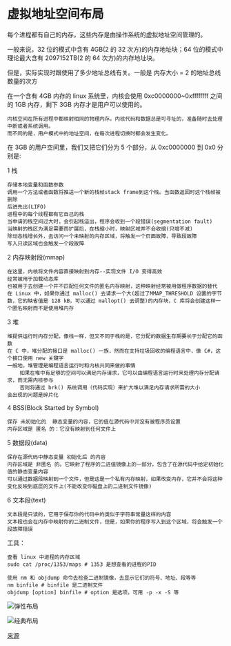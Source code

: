 # 虚拟地址空间布局

每个进程都有自己的内存，这些内存是由操作系统的虚拟地址空间管理的。

一般来说，32 位的模式中含有 4GB(2 的 32 次方)的内存地址块；64 位的模式中理论最大含有 2097152TB(2 的 64 次方)的内存地址块。

但是，实际实现时跟使用了多少地址总线有关。一般是 内存大小 = 2 的地址总线数量的次方

在一个含有 4GB 内存的 linux 系统里，内核会使用 0xc0000000~0xffffffff 之间的 1GB 内存，剩下 3GB 内存才是用户可以使用的。

    内核空间在所有进程中都映射相同的物理内存。内核代码和数据总是可寻址的，准备随时去处理中断或者系统调用。
    而不同的是，用户模式中的地址空间，在每次进程切换时都会发生变化。

在 3GB 的用户空间里，我们又把它们分为 5 个部分，从 0xc0000000 到 0x0 分别是:

1 栈

    存储本地变量和函数参数
    调用一个方法或者函数将推送一个新的栈帧stack frame到这个栈。当函数返回时这个栈帧被删除
    后进先出(LIFO)
    进程中的每个线程都有它自己的栈
    当申请的栈空间过大时，会引起栈溢出，程序会收到一个段错误(segmentation fault)
    当映射的栈区为满足需要而扩展后，在栈缩小时，映射区域并不会收缩(只增不减)
    除动态栈增长外，去访问一个未映射的内存区域，将触发一个页面故障，导致段故障
    写入只读区域也会触发一个段故障

2 内存映射段(mmap)

    在这里，内核将文件内容直接映射到内存--实现文件 I/O 变得高效
    经常被用于加载动态库
    也被用于去创建一个并不匹配任何文件的匿名内存映射，这种映射经常被用做程序数据的替代
    在 Linux 中，如果你通过 malloc() 去请求一个大(超过了MMAP_THRESHOLD 设置的字节数，它的缺省值是 128 kB，可以通过 mallopt() 去调整)的内存块，C 库将会创建这样一个匿名映射而不是使用堆内存

3 堆

    堆提供运行时内存分配，像栈一样，但又不同于栈的是，它分配的数据生存期要长于分配它的函数
    在 C 中，堆分配的接口是 malloc() 一族，然而在支持垃圾回收的编程语言中，像 C#，这个接口使用 new 关键字
    一般地，堆管理是编程语言运行时和内核共同来做的事情
        如果在堆中有足够的空间可以满足内存请求，它可以由编程语言运行时来处理内存分配请求，而无需内核参与
        否则将通过 brk() 系统调用（代码实现）来扩大堆以满足内存请求所需的大小
    会出现的问题是碎片化

4 BSS(Block Started by Symbol)

    保存 未初始化的  静态变量的内容，它的值在源代码中并没有被程序员设置
    内存区域是 匿名 的：它没有映射到任何文件上

5 数据段(data)

    保存在源代码中静态变量 初始化后 的内容
    内存区域是 非匿名 的。它映射了程序的二进值镜像上的一部分，包含了在源代码中给定初始化值的静态变量内容
    可以通过数据段映射到一个文件，但是这是一个私有内存映射，如果改变内存，它并不会将这种变化反映到底层的文件上(不能改变你磁盘上的二进制文件镜像)

6 文本段(text)

    文本段是只读的，它用于保存你的代码中的类似于字符串常量这样的内容
    文本段也会在内存中映射你的二进制文件，但是，如果你的程序写入到这个区域，将会触发一个段故障错误

工具：

    查看 linux 中进程的内存区域
    sudo cat /proc/1353/maps # 1353 是想查看的进程的PID

    使用 nm 和 objdump 命令去检查二进制镜像，去显示它们的符号、地址、段等等
    nm binfile # binfile 是二进制文件
    objdump [option] binfile # option 是选项，可用 -p -x -S 等

![弹性布局](https://dn-linuxcn.qbox.me/data/attachment/album/201801/18/184944xpqp2n00ee25pmqm.png)

![经典布局](https://dn-linuxcn.qbox.me/data/attachment/album/201801/18/184945j66hejd0e48b5ub6.png)

[来源](https://linux.cn/article-9255-1.html)
